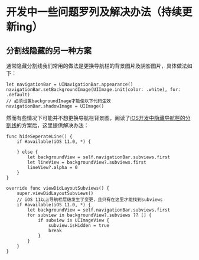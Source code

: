 # 开发中一些问题罗列及解决办法（持续更新ing）

## 分割线隐藏的另一种方案
通常隐藏分割线我们常用的做法是更换导航栏的背景图片及阴影图片，具体做法如下：

```
let navigationBar = UINavigationBar.appearance()
navigationBar.setBackgroundImage(UIImage.init(color: .white), for: .default)
// 必须设置backgroundImage才能使以下代码生效
navigationBar.shadowImage = UIImage()
```

然而有些情况下可能并不想更换导航栏背景图，阅读了[iOS开发中隐藏导航栏的分割线](https://www.jianshu.com/p/23d9bde85f13)的方案后，这里提供解决办法：

```
func hideSeperateLine() {
	if #available(iOS 11.0, *) {
	
	} else {
	    let backgroundView = self.navigationBar.subviews.first
	    let lineView = backgroundView?.subviews.first
	    lineView?.alpha = 0
	}
}

override func viewDidLayoutSubviews() {
    super.viewDidLayoutSubviews()
    // iOS 11以上导航栏层级发生了变更，且只有在这里才能找到subviews
    if #available(iOS 11.0, *) {
        let backgroundView = self.navigationBar.subviews.first
        for subview in backgroundView?.subviews ?? [] {
            if subview is UIImageView {
                subview.isHidden = true
                break
            }
        }
    }
}
```